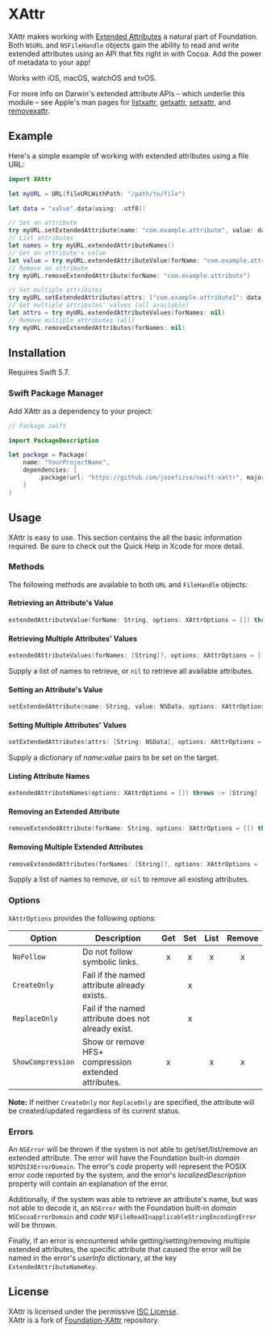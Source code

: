 # XAttr

XAttr makes working with [Extended Attributes][wiki-xattr] a natural part of Foundation. Both `NSURL` and `NSFileHandle` objects gain the ability to read and write extended attributes using an API that fits right in with Cocoa. Add the power of metadata to your app!

Works with iOS, macOS, watchOS and tvOS.

For more info on Darwin's extended attribute APIs – which underlie this module – see Apple's man pages for [listxattr][man-listxattr], [getxattr][man-getxattr], [setxattr][man-setxattr], and [removexattr][man-removexattr].


## Example

Here's a simple example of working with extended attributes using a file URL:

```swift
import XAttr

let myURL = URL(fileURLWithPath: "/path/to/file")

let data = "value".data(using: .utf8)!

// Set an attribute
try myURL.setExtendedAttribute(name: "com.example.attribute", value: data)
// List attributes
let names = try myURL.extendedAttributeNames()
// Get an attribute's value
let value = try myURL.extendedAttributeValue(forName: "com.example.attribute")
// Remove an attribute
try myURL.removeExtendedAttribute(forName: "com.example.attribute")

// Set multiple attributes
try myURL.setExtendedAttributes(attrs: ["com.example.attribute1": data, "com.example.attribute2": data])
// Get multiple attributes' values (all available)
let attrs = try myURL.extendedAttributeValues(forNames: nil)
// Remove multiple attributes (all)
try myURL.removeExtendedAttributes(forNames: nil)
```


## Installation

Requires Swift 5.7.

### Swift Package Manager

Add XAttr as a dependency to your project:

```swift
// Package.swift

import PackageDescription

let package = Package(
    name: "YourProjectName",
    dependencies: [
        .package(url: "https://github.com/jozefizso/swift-xattr", majorVersion: 1),
    ]
)
```


## Usage

XAttr is easy to use. This section contains the all the basic information required. Be sure to check out the Quick Help in Xcode for more detail.

### Methods

The following methods are available to both `URL` and `FileHandle` objects:

#### Retrieving an Attribute's Value

```swift
extendedAttributeValue(forName: String, options: XAttrOptions = []) throws -> NSData
```

#### Retrieving Multiple Attributes' Values

```swift
extendedAttributeValues(forNames: [String]?, options: XAttrOptions = []) throws -> [String: NSData]
```

Supply a list of names to retrieve, or `nil` to retrieve all available attributes.

#### Setting an Attribute's Value

```swift
setExtendedAttribute(name: String, value: NSData, options: XAttrOptions = []) throws
```

#### Setting Multiple Attributes' Values

```swift
setExtendedAttributes(attrs: [String: NSData], options: XAttrOptions = []) throws
```

Supply a dictionary of _name_:_value_ pairs to be set on the target.

#### Listing Attribute Names

```swift
extendedAttributeNames(options: XAttrOptions = []) throws -> [String]
```

#### Removing an Extended Attribute

```swift
removeExtendedAttribute(forName: String, options: XAttrOptions = []) throws
```

#### Removing Multiple Extended Attributes

```swift
removeExtendedAttributes(forNames: [String]?, options: XAttrOptions = []) throws
```

Supply a list of names to remove, or `nil` to remove all existing attributes.

### Options

`XAttrOptions` provides the following options:

| Option            | Description                                          | Get | Set | List | Remove |
| ----------------- | ---------------------------------------------------- | :-: | :-: | :--: | :----: |
| `NoFollow`        | Do not follow symbolic links.                        |  x  |  x  |   x  |    x   |
| `CreateOnly`      | Fail if the named attribute already exists.          |     |  x  |      |        |
| `ReplaceOnly`     | Fail if the named attribute does not already exist.  |     |  x  |      |        |
| `ShowCompression` | Show or remove HFS+ compression extended attributes. |  x  |     |   x  |    x   |

**Note:** If neither `CreateOnly` nor `ReplaceOnly` are specified, the attribute will be created/updated regardless of its current status.

### Errors

An `NSError` will be thrown if the system is not able to get/set/list/remove an extended attribute. The error will have the Foundation built-in _domain_ `NSPOSIXErrorDomain`. The error's _code_ property will represent the POSIX error code reported by the system, and the error's _localizedDescription_ property will contain an explanation of the error.

Additionally, if the system was able to retrieve an attribute's name, but was not able to decode it, an `NSError` with the Foundation built-in _domain_ `NSCocoaErrorDomain` and _code_ `NSFileReadInapplicableStringEncodingError` will be thrown.

Finally, if an error is encountered while getting/setting/removing multiple extended attributes, the specific attribute that caused the error will be named in the error's _userInfo_ dictionary, at the key `ExtendedAttributeNameKey`.


## License

XAttr is licensed under the permissive [ISC License][license].  
XAttr is a fork of [Foundation-XAttr][upstream] repository.


[wiki-xattr]: https://en.wikipedia.org/wiki/Extended_file_attributes
[man-listxattr]: https://developer.apple.com/library/ios/documentation/System/Conceptual/ManPages_iPhoneOS/man2/listxattr.2.html
[man-getxattr]: https://developer.apple.com/library/ios/documentation/System/Conceptual/ManPages_iPhoneOS/man2/getxattr.2.html
[man-setxattr]: https://developer.apple.com/library/ios/documentation/System/Conceptual/ManPages_iPhoneOS/man2/setxattr.2.html
[man-removexattr]: https://developer.apple.com/library/ios/documentation/System/Conceptual/ManPages_iPhoneOS/man2/removexattr.2.html
[license]: LICENSE.txt
[upstream]: https://github.com/overbuilt/foundation-xattr
